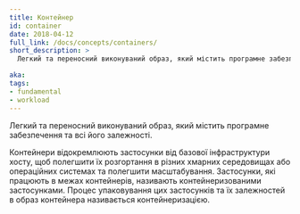 ```yaml
---
title: Контейнер
id: container
date: 2018-04-12
full_link: /docs/concepts/containers/
short_description: >
  Легкий та переносний виконуваний образ, який містить програмне забезпечення та всі його залежності.

aka: 
tags:
- fundamental
- workload
---
```

Легкий та переносний виконуваний образ, який містить програмне забезпечення та всі його залежності.

<!--more--> 

Контейнери відокремлюють застосунки від базової інфраструктури хосту, щоб полегшити їх розгортання в різних хмарних середовищах або операційних системах та полегшити масштабування. Застосунки, які працюють в межах контейнерів, називають контейнеризованими застосунками. Процес упаковування цих застосунків та їх залежностей в образ контейнера називається контейнеризацією.
